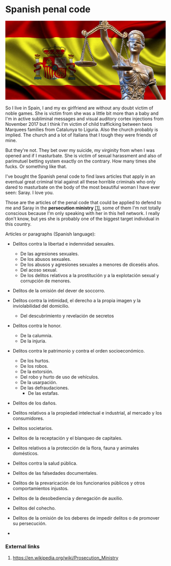 # Spanish penal code

![Spanish justice](../Images/0-58.jpg)

So I live in Spain, I and my ex girlfriend are without any doubt victim of noble games. She is victim from she was a little bit more than a baby and I'm in active subliminal messages and visual auditory cortex injections from November 2017 but I think I'm victim of child trafficking between twos Marquees families from Catalunya to Liguria. Also the church probably is implied. The church and a lot of Italians that I tough they were friends of mine.

But they're not. They bet over my suicide, my virginity from when I was opened and if I masturbate. She is victim of sexual harassment and also of parimutuel betting system exactly on the contrary. How many times she fucks. Or something like that.

I've bought the Spanish penal code to find laws articles that apply in an eventual  great criminal trial against all these horrible criminals who only dared to masturbate on the body of the most beautiful woman I have ever seen: Saray.  I love you.

Those are the articles of the penal code that could be applied to defend to me and Saray in the **persecution ministry** [[1]](https://en.wikipedia.org/wiki/Prosecution_Ministry), some of them I'm not totally conscious because I'm only speaking with her in this hell network. I really don't know, but yes she is probably one of the biggest target individual in this country.

Articles or paragraphs (Spanish language):

- Delitos contra la libertad e indemnidad sexuales.
  - De las agresiones sexuales.
  - De los abusos sexuales.
  - De los abusos y agresiones sexuales a menores de diceséis años.
  - Del acoso sexual.
  - De los delitos relativos a la prostitución y a la explotación sexual y corrupción de menores.
  
- Delitos de la omisión del dever de soccorro.

- Delitos contra la intimidad, el derecho a la propia imagen y la inviolabilidad del domicilio.
  
  - Del descubrimiento y revelación de secretos
  
- Delitos contra le honor.
  - De la calumnia.
  - De la injuria.
  
- Delitos contra le patrimonio y contra el orden socioeconómico.
  - De los hurtos.
  - De los robos.
  - De la extorsión.
  - Del robo y hurto de uso de vehículos.
  - De la usarpación.
  - De las defraudaciones.
    - De las estafas.
  
- Delitos de los daños.

- Delitos relativos a la propiedad intelectual e industrial, al mercado y los consumidores.

- Delitos societarios.

- Delitos de la receptación y el blanqueo de capitales.

- Delitos relativos a la protección de la flora, fauna y animales domésticos.

- Delitos contra la salud pública.

- Delitos de las falsedades documentales.

- Delitos de la prevaricación de los funcionarios públicos y otros comportamientos injustos.

- Delitos de la desobediencia y denegación de auxilio.

- Delitos del cohecho.

- Delitos de la omisión de los deberes de impedir delitos o de promover su persecución.

- 

  

### External links

1. https://en.wikipedia.org/wiki/Prosecution_Ministry

